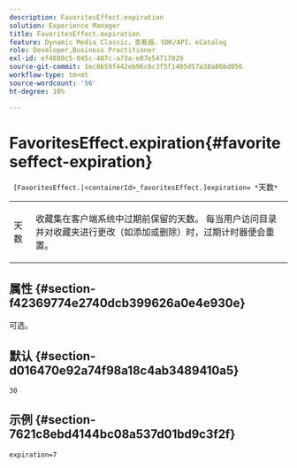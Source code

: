 ```yaml
---
description: FavoritesEffect.expiration
solution: Experience Manager
title: FavoritesEffect.expiration
feature: Dynamic Media Classic，查看器，SDK/API，eCatalog
role: Developer,Business Practitioner
exl-id: ef4880c5-045c-487c-a73a-e87e54717029
source-git-commit: 1ec8b59f442eb96c6c3f5f1405d57a38a86bd056
workflow-type: tm+mt
source-wordcount: '56'
ht-degree: 10%

---
```


# FavoritesEffect.expiration{#favoriteseffect-expiration}

` [FavoritesEffect.|<containerId>_favoritesEffect.]expiration= *`天数`*`

<table id="table_2B109D2F91E64B5382B31921C3780FA5"> 
 <tbody> 
  <tr> 
   <td colname="col1"> <p><span class="codeph"><span class="varname"> 天数</span></span> </p> </td> 
   <td colname="col2"> <p> 收藏集在客户端系统中过期前保留的天数。 每当用户访问目录并对收藏夹进行更改（如添加或删除）时，过期计时器便会重置。 </p> </td> 
  </tr> 
 </tbody> 
</table>

## 属性 {#section-f42369774e2740dcb399626a0e4e930e}

可选。

## 默认 {#section-d016470e92a74f98a18c4ab3489410a5}

`30`

## 示例 {#section-7621c8ebd4144bc08a537d01bd9c3f2f}

`expiration=7`
